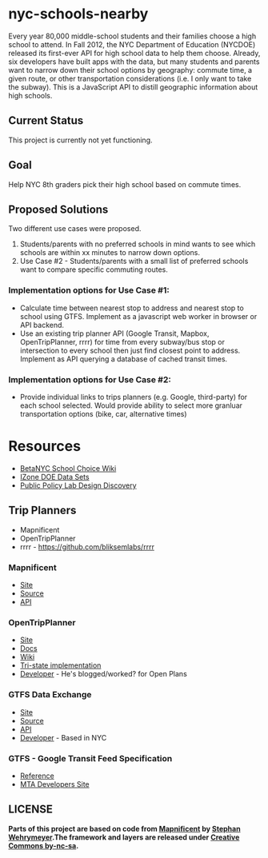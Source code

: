 nyc-schools-nearby
=============

Every year 80,000 middle-school students and their families choose a high school to attend. In Fall 2012, the NYC Department of Education (NYCDOE) released its first-ever API for high school data to help them choose. Already, six developers have built apps with the data, but many students and parents want to narrow down their school options by geography: commute time, a given route, or other transportation considerations (i.e. I only want to take the subway).  This is a JavaScript API to distill geographic information about high schools.

Current Status
-------------

This project is currently not yet functioning.

Goal
-------------

Help NYC 8th graders pick their high school based on commute times.

Proposed Solutions
-------------
Two different use cases were proposed.
1. Students/parents with no preferred schools in mind wants to see which schools are within xx minutes to narrow down options.
2. Use Case #2 - Students/parents with a small list of preferred schools want to compare specific commuting routes.

### Implementation options for Use Case #1:
* Calculate time between nearest stop to address and nearest stop to school using GTFS. Implement as a javascript web worker in browser or API backend.
* Use an existing trip planner API (Google Transit, Mapbox, OpenTripPlanner, rrrr) for time from every subway/bus stop or intersection to every school then just find closest point to address. Implement as API querying a database of cached transit times.

### Implementation options for Use Case #2:
* Provide individual links to trips planners (e.g. Google, third-party) for each school selected. Would provide ability to select more granluar transportation options (bike, car, alternative times)

Resources
=============
* [BetaNYC School Choice Wiki](https://github.com/BetaNYC/Tools-for-NYC-Council-and-Community-Boards/wiki/School-choice---transit-hacknight)
* [IZone DOE Data Sets](http://nycdoe.pediacities.com/)
* [Public Policy Lab Design Discovery](http://publicpolicylab.org/2014/02/the-school-choice-experience/)

Trip Planners
-------------
* Mapnificent
* OpenTripPlanner
* rrrr - https://github.com/bliksemlabs/rrrr

### Mapnificent
* [Site](http://www.mapnificent.net/)
* [Source](https://github.com/stefanw/Mapnificent)
* [API](http://www.mapnificent.net/docs/)

### OpenTripPlanner
* [Site](http://opentripplanner.com/)
* [Docs](http://opentripplanner.com/users-developers/)
* [Wiki](https://github.com/opentripplanner/OpenTripPlanner/wiki)
* [Tri-state implementation](https://docs.google.com/document/d/1n8wkqiRFMAxmgu-MYpCTriCokSzunKbeErfmnm1WyRI/edit)
* [Developer](https://twitter.com/globalvoid) - He's blogged/worked? for Open Plans

### GTFS Data Exchange
* [Site](http://www.gtfs-data-exchange.com/)
* [Source](https://github.com/jehiah/gtfs-data-exchange)
* [API](http://www.gtfs-data-exchange.com/api)
* [Developer](https://github.com/jehiah) - Based in NYC

### GTFS - Google Transit Feed Specification
* [Reference](https://developers.google.com/transit/gtfs/reference)
* [MTA Developers Site](http://web.mta.info/developers/)

**LICENSE**
------------
**Parts of this project are based on code from [Mapnificent](http://www.mapnificent.net/) by [Stephan Wehrymeyer](http://stefanwehrmeyer.com/).The framework and layers are released under [Creative Commons by-nc-sa](http://creativecommons.org/licenses/by-nc-sa/3.0).**
